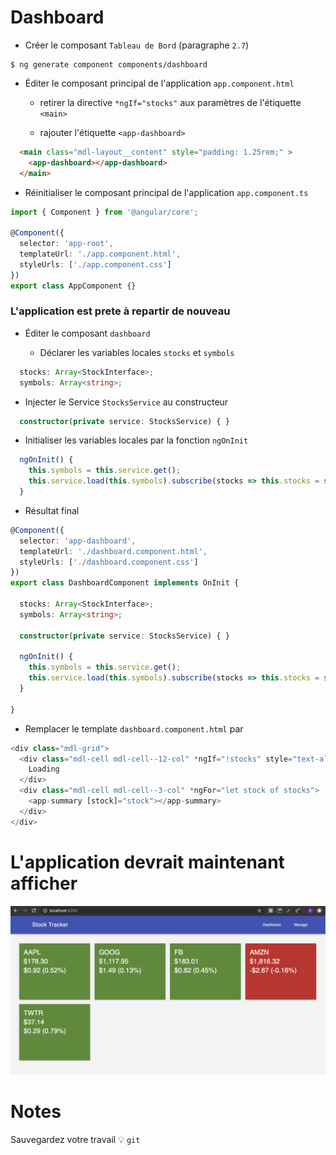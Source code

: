 # Dashboard

* Créer le composant `Tableau de Bord` (paragraphe `2.7`)

```
$ ng generate component components/dashboard
```

* Éditer le composant principal de l'application `app.component.html`

  - retirer la directive `*ngIf="stocks"` aux paramètres de l'étiquette `<main>`
  
  - rajouter l'étiquette `<app-dashboard>`

```html
  <main class="mdl-layout__content" style="padding: 1.25rem;" >
    <app-dashboard></app-dashboard>
  </main>
```

* Réinitialiser le composant principal de l'application `app.component.ts`

```typescript
import { Component } from '@angular/core';

@Component({
  selector: 'app-root',
  templateUrl: './app.component.html',
  styleUrls: ['./app.component.css']
})
export class AppComponent {}
```

### L'application est prete à repartir de nouveau

* Éditer le composant `dashboard`

   - Déclarer les variables locales `stocks` et `symbols`

```typescript
  stocks: Array<StockInterface>;
  symbols: Array<string>;
```
   - Injecter le Service `StocksService` au constructeur

```typescript
  constructor(private service: StocksService) { }
```
   - Initialiser les variables locales par la fonction `ngOnInit`

```typescript
  ngOnInit() {
    this.symbols = this.service.get();
    this.service.load(this.symbols).subscribe(stocks => this.stocks = stocks);
  }
```

* Résultat final

```typescript
@Component({
  selector: 'app-dashboard',
  templateUrl: './dashboard.component.html',
  styleUrls: ['./dashboard.component.css']
})
export class DashboardComponent implements OnInit {

  stocks: Array<StockInterface>;
  symbols: Array<string>;

  constructor(private service: StocksService) { }

  ngOnInit() {
    this.symbols = this.service.get();
    this.service.load(this.symbols).subscribe(stocks => this.stocks = stocks);
  }

}
```

* Remplacer le template `dashboard.component.html` par

```typescript
<div class="mdl-grid">
  <div class="mdl-cell mdl-cell--12-col" *ngIf="!stocks" style="text-align: center;">
    Loading
  </div>
  <div class="mdl-cell mdl-cell--3-col" *ngFor="let stock of stocks">
    <app-summary [stock]="stock"></app-summary>
  </div>
</div>
```

# L'application devrait maintenant afficher

![image](../images/dashboard.png)

# Notes

Sauvegardez votre travail :bulb: `git`

